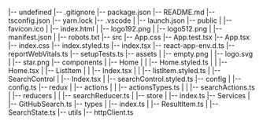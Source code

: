 |-- undefined
    |-- .gitignore
    |-- package.json
    |-- README.md
    |-- tsconfig.json
    |-- yarn.lock
    |-- .vscode
    |   |-- launch.json
    |-- public
    |   |-- favicon.ico
    |   |-- index.html
    |   |-- logo192.png
    |   |-- logo512.png
    |   |-- manifest.json
    |   |-- robots.txt
    |-- src
        |-- App.css
        |-- App.test.tsx
        |-- App.tsx
        |-- index.css
        |-- index.styled.ts
        |-- index.tsx
        |-- react-app-env.d.ts
        |-- reportWebVitals.ts
        |-- setupTests.ts
        |-- assets
        |   |-- empty.png
        |   |-- logo.svg
        |   |-- star.png
        |-- components
        |   |-- Home
        |   |   |-- Home.styled.ts
        |   |   |-- Home.tsx
        |   |-- ListItem
        |   |   |-- Index.tsx
        |   |   |-- listItem.styled.ts
        |   |-- SearchControl
        |       |-- Index.tsx
        |       |-- searchControl.styled.ts
        |-- config
        |   |-- config.ts
        |-- redux
        |   |-- actions
        |   |   |-- actionsTypes.ts
        |   |   |-- searchActions.ts
        |   |-- reducers
        |   |   |-- searchReducer.ts
        |   |-- store
        |       |-- index.ts
        |-- Services
        |   |-- GitHubSearch.ts
        |-- types
        |   |-- index.ts
        |   |-- ResultItem.ts
        |   |-- SearchState.ts
        |-- utils
            |-- httpClient.ts
